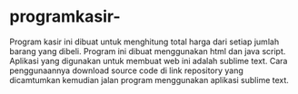 # programkasir-
Program kasir ini dibuat untuk menghitung total harga dari setiap jumlah barang yang dibeli. Program ini dibuat menggunakan html dan java script. Aplikasi yang digunakan untuk membuat web ini adalah sublime text.
Cara penggunaannya download source code di link repository yang dicamtumkan kemudian jalan program menggunakan aplikasi sublime text.
